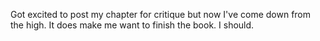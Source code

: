 Got excited to post my chapter for critique but now I've come down from the high. It does make me want to finish the book. I should.

